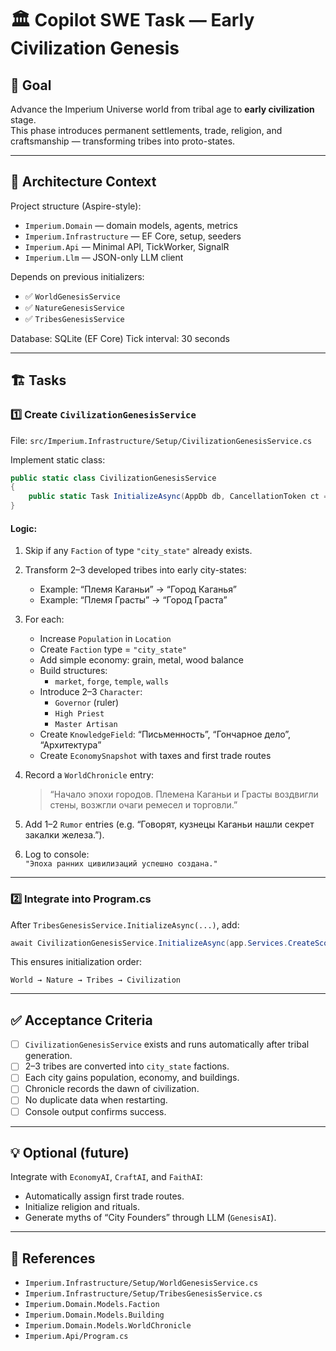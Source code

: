 
# 🏛 Copilot SWE Task — Early Civilization Genesis

## 🎯 Goal
Advance the Imperium Universe world from tribal age to **early civilization** stage.  
This phase introduces permanent settlements, trade, religion, and craftsmanship — transforming tribes into proto-states.

---

## 🧩 Architecture Context
Project structure (Aspire-style):
- `Imperium.Domain` — domain models, agents, metrics
- `Imperium.Infrastructure` — EF Core, setup, seeders
- `Imperium.Api` — Minimal API, TickWorker, SignalR
- `Imperium.Llm` — JSON-only LLM client

Depends on previous initializers:
- ✅ `WorldGenesisService`
- ✅ `NatureGenesisService`
- ✅ `TribesGenesisService`

Database: SQLite (EF Core)
Tick interval: 30 seconds

---

## 🏗️ Tasks

### 1️⃣ Create `CivilizationGenesisService`
File: `src/Imperium.Infrastructure/Setup/CivilizationGenesisService.cs`

Implement static class:
```csharp
public static class CivilizationGenesisService
{
    public static Task InitializeAsync(AppDb db, CancellationToken ct = default);
}
```

#### Logic:
1. Skip if any `Faction` of type `"city_state"` already exists.
2. Transform 2–3 developed tribes into early city-states:
   - Example: “Племя Каганьи” → “Город Каганья”
   - Example: “Племя Грасты” → “Город Граста”
3. For each:
   - Increase `Population` in `Location`
   - Create `Faction` type = `"city_state"`
   - Add simple economy: grain, metal, wood balance
   - Build structures:
     - `market`, `forge`, `temple`, `walls`
   - Introduce 2–3 `Character`:
     - `Governor` (ruler)
     - `High Priest`
     - `Master Artisan`
   - Create `KnowledgeField`: “Письменность”, “Гончарное дело”, “Архитектура”
   - Create `EconomySnapshot` with taxes and first trade routes
4. Record a `WorldChronicle` entry:
   > “Начало эпохи городов. Племена Каганьи и Грасты воздвигли стены, возжгли очаги ремесел и торговли.”

5. Add 1–2 `Rumor` entries (e.g. “Говорят, кузнецы Каганьи нашли секрет закалки железа.”).

6. Log to console:  
   `"Эпоха ранних цивилизаций успешно создана."`

---

### 2️⃣ Integrate into Program.cs
After `TribesGenesisService.InitializeAsync(...)`, add:
```csharp
await CivilizationGenesisService.InitializeAsync(app.Services.CreateScope().ServiceProvider.GetRequiredService<AppDb>());
```

This ensures initialization order:
```
World → Nature → Tribes → Civilization
```

---

## ✅ Acceptance Criteria
- [ ] `CivilizationGenesisService` exists and runs automatically after tribal generation.
- [ ] 2–3 tribes are converted into `city_state` factions.
- [ ] Each city gains population, economy, and buildings.
- [ ] Chronicle records the dawn of civilization.
- [ ] No duplicate data when restarting.
- [ ] Console output confirms success.

---

## 💡 Optional (future)
Integrate with `EconomyAI`, `CraftAI`, and `FaithAI`:
- Automatically assign first trade routes.
- Initialize religion and rituals.
- Generate myths of “City Founders” through LLM (`GenesisAI`).

---

## 🧾 References
- `Imperium.Infrastructure/Setup/WorldGenesisService.cs`
- `Imperium.Infrastructure/Setup/TribesGenesisService.cs`
- `Imperium.Domain.Models.Faction`
- `Imperium.Domain.Models.Building`
- `Imperium.Domain.Models.WorldChronicle`
- `Imperium.Api/Program.cs`
